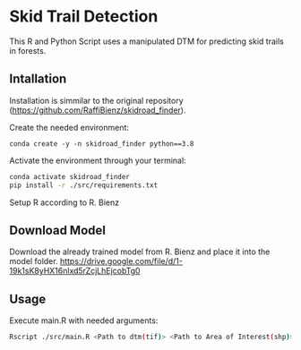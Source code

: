 # Skid Trail Detection

This R and Python Script uses a manipulated DTM for predicting skid trails in forests.

## Intallation

Installation is simmilar to the original repository (https://github.com/RaffiBienz/skidroad_finder).

Create the needed environment:
```
conda create -y -n skidroad_finder python==3.8
```

Activate the environment through your terminal:
```bash
conda activate skidroad_finder
pip install -r ./src/requirements.txt
```

Setup R according to R. Bienz

## Download Model

Download the already trained model from R. Bienz and place it into the model folder.
https://drive.google.com/file/d/1-19k1sK8yHX16nlxd5rZcjLhEjcobTg0

## Usage

Execute main.R with needed arguments:
```bash
Rscript ./src/main.R <Path to dtm(tif)> <Path to Area of Interest(shp)>
```



